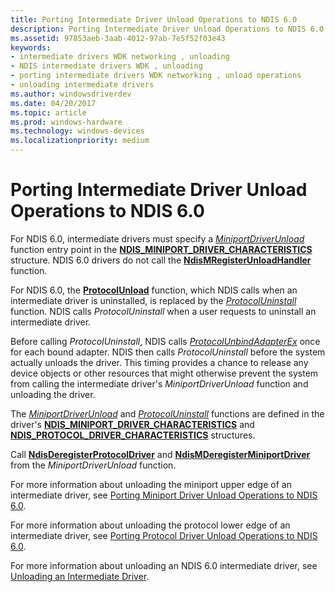 ```yaml
---
title: Porting Intermediate Driver Unload Operations to NDIS 6.0
description: Porting Intermediate Driver Unload Operations to NDIS 6.0
ms.assetid: 97853aeb-3aab-4012-97ab-7e5f52f03e43
keywords:
- intermediate drivers WDK networking , unloading
- NDIS intermediate drivers WDK , unloading
- porting intermediate drivers WDK networking , unload operations
- unloading intermediate drivers
ms.author: windowsdriverdev
ms.date: 04/20/2017
ms.topic: article
ms.prod: windows-hardware
ms.technology: windows-devices
ms.localizationpriority: medium
---
```


# Porting Intermediate Driver Unload Operations to NDIS 6.0





For NDIS 6.0, intermediate drivers must specify a [*MiniportDriverUnload*](https://msdn.microsoft.com/library/windows/hardware/ff559378) function entry point in the [**NDIS\_MINIPORT\_DRIVER\_CHARACTERISTICS**](https://msdn.microsoft.com/library/windows/hardware/ff565958) structure. NDIS 6.0 drivers do not call the [**NdisMRegisterUnloadHandler**](https://msdn.microsoft.com/library/windows/hardware/ff553606) function.

For NDIS 6.0, the [**ProtocolUnload**](https://msdn.microsoft.com/library/windows/hardware/ff563261) function, which NDIS calls when an intermediate driver is uninstalled, is replaced by the [*ProtocolUninstall*](https://msdn.microsoft.com/library/windows/hardware/ff570279) function. NDIS calls *ProtocolUninstall* when a user requests to uninstall an intermediate driver.

Before calling *ProtocolUninstall*, NDIS calls [*ProtocolUnbindAdapterEx*](https://msdn.microsoft.com/library/windows/hardware/ff570278) once for each bound adapter. NDIS then calls *ProtocolUninstall* before the system actually unloads the driver. This timing provides a chance to release any device objects or other resources that might otherwise prevent the system from calling the intermediate driver's *MiniportDriverUnload* function and unloading the driver.

The [*MiniportDriverUnload*](https://msdn.microsoft.com/library/windows/hardware/ff559378) and [*ProtocolUninstall*](https://msdn.microsoft.com/library/windows/hardware/ff570279) functions are defined in the driver's [**NDIS\_MINIPORT\_DRIVER\_CHARACTERISTICS**](https://msdn.microsoft.com/library/windows/hardware/ff565958) and [**NDIS\_PROTOCOL\_DRIVER\_CHARACTERISTICS**](https://msdn.microsoft.com/library/windows/hardware/ff566825) structures.

Call [**NdisDeregisterProtocolDriver**](https://msdn.microsoft.com/library/windows/hardware/ff561743) and [**NdisMDeregisterMiniportDriver**](https://msdn.microsoft.com/library/windows/hardware/ff563578) from the *MiniportDriverUnload* function.

For more information about unloading the miniport upper edge of an intermediate driver, see [Porting Miniport Driver Unload Operations to NDIS 6.0](porting-miniport-driver-unload-operations-to-ndis-6-0.md).

For more information about unloading the protocol lower edge of an intermediate driver, see [Porting Protocol Driver Unload Operations to NDIS 6.0](porting-protocol-driver-unload-operations-to-ndis-6-0.md).

For more information about unloading an NDIS 6.0 intermediate driver, see [Unloading an Intermediate Driver](unloading-an-intermediate-driver.md).

 

 





